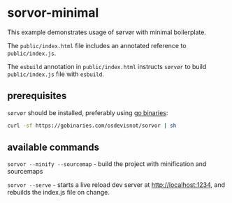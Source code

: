 # sorvor-minimal

This example demonstrates usage of sørvør with minimal boilerplate.

The `public/index.html` file includes an annotated reference to `public/index.js`.

The `esbuild` annotation in `public/index.html` instructs `sørvør` to build `public/index.js` file with `esbuild`.

## prerequisites

`sørvør` should be installed, preferably using [go binaries](https://gobinaries.com/):

```bash
curl -sf https://gobinaries.com/osdevisnot/sorvor | sh
```

## available commands

`sorvor --minify --sourcemap` - build the project with minification and sourcemaps

`sorvor --serve` - starts a live reload dev server at [http://localhost:1234](http://localhost:1234), and rebuilds the index.js file on change.
